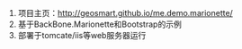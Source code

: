 1. 项目主页：http://geosmart.github.io/me.demo.marionette/
2. 基于BackBone.Marionette和Bootstrap的示例
3. 部署于tomcate/iis等web服务器运行 